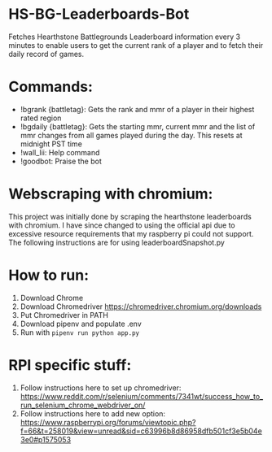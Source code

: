 # HS-BG-Leaderboards-Bot
Fetches Hearthstone Battlegrounds Leaderboard information every 3 minutes to enable users to get the current rank of a player and to fetch their daily record of games.

# Commands:
* !bgrank {battletag}: Gets the rank and mmr of a player in their highest rated region
* !bgdaily {battletag}: Gets the starting mmr, current mmr and the list of mmr changes from all games played during the day. This resets at midnight PST time
* !wall_lii: Help command
* !goodbot: Praise the bot

# Webscraping with chromium:
This project was initially done by scraping the hearthstone leaderboards with chromium. I have since changed to using the official api due to excessive resource requirements that my raspberry pi could not support. The following instructions are for using leaderboardSnapshot.py

# How to run:
1. Download Chrome
2. Download Chromedriver https://chromedriver.chromium.org/downloads
3. Put Chromedriver in PATH
4. Download pipenv and populate .env
5. Run with ```pipenv run python app.py```

# RPI specific stuff:
1. Follow instructions here to set up chromedriver: https://www.reddit.com/r/selenium/comments/7341wt/success_how_to_run_selenium_chrome_webdriver_on/
2. Follow instructions here to add new option: https://www.raspberrypi.org/forums/viewtopic.php?f=66&t=258019&view=unread&sid=c63996b8d86958dfb501cf3e5b04e3e0#p1575053

